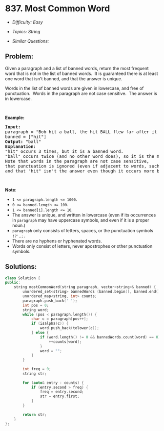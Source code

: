 # 837. Most Common Word

* *Difficulty: Easy*

* *Topics: String*

* *Similar Questions:*

## Problem:

<p>Given a paragraph&nbsp;and a list of banned words, return the most frequent word that is not in the list of banned words.&nbsp; It is guaranteed there is at least one word that isn&#39;t banned, and that the answer is unique.</p>

<p>Words in the list of banned words are given in lowercase, and free of punctuation.&nbsp; Words in the paragraph are not case sensitive.&nbsp; The answer is in lowercase.</p>

<p>&nbsp;</p>

<p><strong>Example:</strong></p>

<pre>
<strong>Input:</strong> 
paragraph = &quot;Bob hit a ball, the hit BALL flew far after it was hit.&quot;
banned = [&quot;hit&quot;]
<strong>Output:</strong> &quot;ball&quot;
<strong>Explanation:</strong> 
&quot;hit&quot; occurs 3 times, but it is a banned word.
&quot;ball&quot; occurs twice (and no other word does), so it is the most frequent non-banned word in the paragraph. 
Note that words in the paragraph are not case sensitive,
that punctuation is ignored (even if adjacent to words, such as &quot;ball,&quot;), 
and that &quot;hit&quot; isn&#39;t the answer even though it occurs more because it is banned.
</pre>

<p>&nbsp;</p>

<p><strong>Note: </strong></p>

<ul>
	<li><code>1 &lt;= paragraph.length &lt;= 1000</code>.</li>
	<li><code>0 &lt;= banned.length &lt;= 100</code>.</li>
	<li><code>1 &lt;= banned[i].length &lt;= 10</code>.</li>
	<li>The answer is unique, and written in lowercase (even if its occurrences in <code>paragraph</code>&nbsp;may have&nbsp;uppercase symbols, and even if it is a proper noun.)</li>
	<li><code>paragraph</code> only consists of letters, spaces, or the punctuation symbols <code>!?&#39;,;.</code></li>
	<li>There are no hyphens or hyphenated words.</li>
	<li>Words only consist of letters, never apostrophes or other punctuation symbols.</li>
</ul>

## Solutions:

```c++
class Solution {
public:
    string mostCommonWord(string paragraph, vector<string>& banned) {
        unordered_set<string> bannedWords (banned.begin(), banned.end());
        unordered_map<string, int> counts;
        paragraph.push_back(' ');
        int pos = 0;
        string word;
        while (pos < paragraph.length()) {
            char c = paragraph[pos++];
            if (isalpha(c)) {
                word.push_back(tolower(c));
            } else {
                if (word.length() != 0 && bannedWords.count(word) == 0) {
                    ++counts[word];
                }
                word = "";
            }
        }
        
        int freq = 0;
        string str;
        
        for (auto& entry : counts) {
            if (entry.second > freq) {
                freq = entry.second;
                str = entry.first;
            }
        }
        
        return str;
    }
};
```
